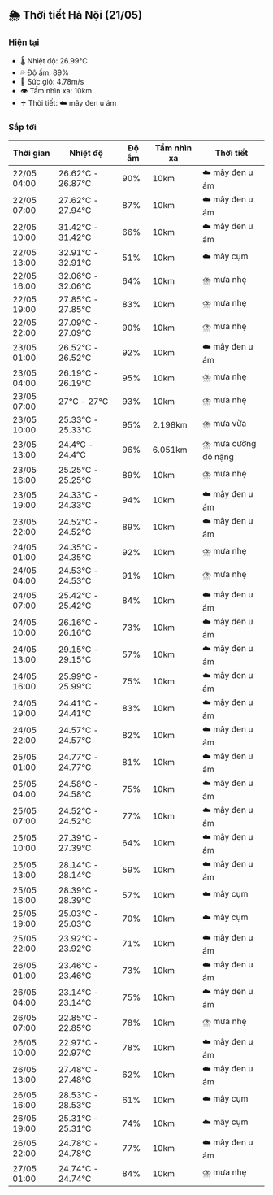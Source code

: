 ## 🌦️ Thời tiết Hà Nội (21/05)

### Hiện tại

- 🌡️ Nhiệt độ: 26.99℃
- 💦 Độ ẩm: 89%
- 💨 Sức gió: 4.78m/s
- 👁️ Tầm nhìn xa: 10km
- ☂️ Thời tiết: ☁️ mây đen u ám

### Sắp tới

| Thời gian | Nhiệt độ | Độ ẩm | Tầm nhìn xa | Thời tiết |
| --- | --- | --- | --- | --- |
| 22/05 04:00 | 26.62℃ - 26.87℃ | 90% | 10km | ☁️ mây đen u ám |
| 22/05 07:00 | 27.62℃ - 27.94℃ | 87% | 10km | ☁️ mây đen u ám |
| 22/05 10:00 | 31.42℃ - 31.42℃ | 66% | 10km | ☁️ mây đen u ám |
| 22/05 13:00 | 32.91℃ - 32.91℃ | 51% | 10km | ☁️ mây cụm |
| 22/05 16:00 | 32.06℃ - 32.06℃ | 64% | 10km | ⛈️ mưa nhẹ |
| 22/05 19:00 | 27.85℃ - 27.85℃ | 83% | 10km | ⛈️ mưa nhẹ |
| 22/05 22:00 | 27.09℃ - 27.09℃ | 90% | 10km | ⛈️ mưa nhẹ |
| 23/05 01:00 | 26.52℃ - 26.52℃ | 92% | 10km | ☁️ mây đen u ám |
| 23/05 04:00 | 26.19℃ - 26.19℃ | 95% | 10km | ⛈️ mưa nhẹ |
| 23/05 07:00 | 27℃ - 27℃ | 93% | 10km | ⛈️ mưa nhẹ |
| 23/05 10:00 | 25.33℃ - 25.33℃ | 95% | 2.198km | ⛈️ mưa vừa |
| 23/05 13:00 | 24.4℃ - 24.4℃ | 96% | 6.051km | ⛈️ mưa cường độ nặng |
| 23/05 16:00 | 25.25℃ - 25.25℃ | 89% | 10km | ⛈️ mưa nhẹ |
| 23/05 19:00 | 24.33℃ - 24.33℃ | 94% | 10km | ☁️ mây đen u ám |
| 23/05 22:00 | 24.52℃ - 24.52℃ | 89% | 10km | ☁️ mây đen u ám |
| 24/05 01:00 | 24.35℃ - 24.35℃ | 92% | 10km | ⛈️ mưa nhẹ |
| 24/05 04:00 | 24.53℃ - 24.53℃ | 91% | 10km | ⛈️ mưa nhẹ |
| 24/05 07:00 | 25.42℃ - 25.42℃ | 84% | 10km | ☁️ mây đen u ám |
| 24/05 10:00 | 26.16℃ - 26.16℃ | 73% | 10km | ☁️ mây đen u ám |
| 24/05 13:00 | 29.15℃ - 29.15℃ | 57% | 10km | ☁️ mây đen u ám |
| 24/05 16:00 | 25.99℃ - 25.99℃ | 75% | 10km | ☁️ mây đen u ám |
| 24/05 19:00 | 24.41℃ - 24.41℃ | 83% | 10km | ☁️ mây đen u ám |
| 24/05 22:00 | 24.57℃ - 24.57℃ | 82% | 10km | ☁️ mây đen u ám |
| 25/05 01:00 | 24.77℃ - 24.77℃ | 81% | 10km | ☁️ mây đen u ám |
| 25/05 04:00 | 24.58℃ - 24.58℃ | 75% | 10km | ☁️ mây đen u ám |
| 25/05 07:00 | 24.52℃ - 24.52℃ | 77% | 10km | ☁️ mây đen u ám |
| 25/05 10:00 | 27.39℃ - 27.39℃ | 64% | 10km | ☁️ mây đen u ám |
| 25/05 13:00 | 28.14℃ - 28.14℃ | 59% | 10km | ☁️ mây đen u ám |
| 25/05 16:00 | 28.39℃ - 28.39℃ | 57% | 10km | ☁️ mây cụm |
| 25/05 19:00 | 25.03℃ - 25.03℃ | 70% | 10km | ☁️ mây cụm |
| 25/05 22:00 | 23.92℃ - 23.92℃ | 71% | 10km | ☁️ mây đen u ám |
| 26/05 01:00 | 23.46℃ - 23.46℃ | 73% | 10km | ☁️ mây đen u ám |
| 26/05 04:00 | 23.14℃ - 23.14℃ | 75% | 10km | ☁️ mây đen u ám |
| 26/05 07:00 | 22.85℃ - 22.85℃ | 78% | 10km | ⛈️ mưa nhẹ |
| 26/05 10:00 | 22.97℃ - 22.97℃ | 78% | 10km | ☁️ mây đen u ám |
| 26/05 13:00 | 27.48℃ - 27.48℃ | 62% | 10km | ☁️ mây đen u ám |
| 26/05 16:00 | 28.53℃ - 28.53℃ | 61% | 10km | ☁️ mây cụm |
| 26/05 19:00 | 25.31℃ - 25.31℃ | 74% | 10km | ☁️ mây cụm |
| 26/05 22:00 | 24.78℃ - 24.78℃ | 77% | 10km | ☁️ mây đen u ám |
| 27/05 01:00 | 24.74℃ - 24.74℃ | 84% | 10km | ⛈️ mưa nhẹ |
